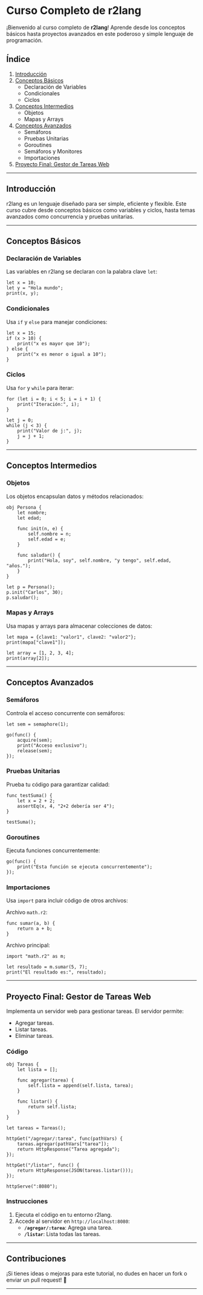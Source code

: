 
# Curso Completo de r2lang

¡Bienvenido al curso completo de **r2lang**! Aprende desde los conceptos básicos hasta proyectos avanzados en este poderoso y simple lenguaje de programación.

## Índice

1. [Introducción](#introducción)
2. [Conceptos Básicos](#conceptos-básicos)
   - Declaración de Variables
   - Condicionales
   - Ciclos
3. [Conceptos Intermedios](#conceptos-intermedios)
   - Objetos
   - Mapas y Arrays
4. [Conceptos Avanzados](#conceptos-avanzados)
   - Semáforos
   - Pruebas Unitarias
   - Goroutines
   - Semáforos y Monitores
   - Importaciones
5. [Proyecto Final: Gestor de Tareas Web](#proyecto-final-gestor-de-tareas-web)

---

## Introducción

r2lang es un lenguaje diseñado para ser simple, eficiente y flexible. Este curso cubre desde conceptos básicos como variables y ciclos, hasta temas avanzados como concurrencia y pruebas unitarias.

---

## Conceptos Básicos

### Declaración de Variables

Las variables en r2lang se declaran con la palabra clave `let`:

```r2
let x = 10;
let y = "Hola mundo";
print(x, y);
```

### Condicionales

Usa `if` y `else` para manejar condiciones:

```r2
let x = 15;
if (x > 10) {
    print("x es mayor que 10");
} else {
    print("x es menor o igual a 10");
}
```

### Ciclos

Usa `for` y `while` para iterar:

```r2
for (let i = 0; i < 5; i = i + 1) {
    print("Iteración:", i);
}

let j = 0;
while (j < 3) {
    print("Valor de j:", j);
    j = j + 1;
}
```

---

## Conceptos Intermedios

### Objetos

Los objetos encapsulan datos y métodos relacionados:

```r2
obj Persona {
    let nombre;
    let edad;

    func init(n, e) {
        self.nombre = n;
        self.edad = e;
    }

    func saludar() {
        print("Hola, soy", self.nombre, "y tengo", self.edad, "años.");
    }
}

let p = Persona();
p.init("Carlos", 30);
p.saludar();
```

### Mapas y Arrays

Usa mapas y arrays para almacenar colecciones de datos:

```r2
let mapa = {clave1: "valor1", clave2: "valor2"};
print(mapa["clave1"]);

let array = [1, 2, 3, 4];
print(array[2]);
```

---

## Conceptos Avanzados

### Semáforos

Controla el acceso concurrente con semáforos:

```r2
let sem = semaphore(1);

go(func() {
    acquire(sem);
    print("Acceso exclusivo");
    release(sem);
});
```

### Pruebas Unitarias

Prueba tu código para garantizar calidad:

```r2
func testSuma() {
    let x = 2 + 2;
    assertEq(x, 4, "2+2 debería ser 4");
}

testSuma();
```

### Goroutines

Ejecuta funciones concurrentemente:

```r2
go(func() {
    print("Esta función se ejecuta concurrentemente");
});
```

### Importaciones

Usa `import` para incluir código de otros archivos:

Archivo `math.r2`:

```r2
func sumar(a, b) {
    return a + b;
}
```

Archivo principal:

```r2
import "math.r2" as m;

let resultado = m.sumar(5, 7);
print("El resultado es:", resultado);
```

---

## Proyecto Final: Gestor de Tareas Web

Implementa un servidor web para gestionar tareas. El servidor permite:

- Agregar tareas.
- Listar tareas.
- Eliminar tareas.

### Código

```r2
obj Tareas {
    let lista = [];

    func agregar(tarea) {
        self.lista = append(self.lista, tarea);
    }

    func listar() {
        return self.lista;
    }
}

let tareas = Tareas();

httpGet("/agregar/:tarea", func(pathVars) {
    tareas.agregar(pathVars["tarea"]);
    return HttpResponse("Tarea agregada");
});

httpGet("/listar", func() {
    return HttpResponse(JSON(tareas.listar()));
});

httpServe(":8080");
```

### Instrucciones

1. Ejecuta el código en tu entorno r2lang.
2. Accede al servidor en `http://localhost:8080`:
   - **`/agregar/:tarea`**: Agrega una tarea.
   - **`/listar`**: Lista todas las tareas.

---

## Contribuciones

¡Si tienes ideas o mejoras para este tutorial, no dudes en hacer un fork o enviar un pull request! 🎉

---
